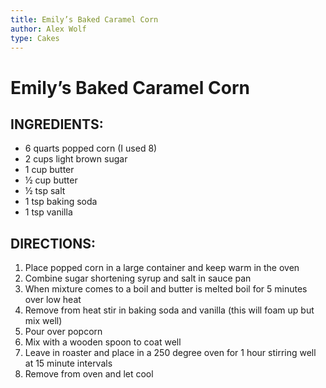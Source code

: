 ```yaml
---
title: Emily’s Baked Caramel Corn
author: Alex Wolf
type: Cakes
---
```


# Emily’s Baked Caramel Corn

## INGREDIENTS:

* 6 quarts popped corn (I used 8)
* 2 cups light brown sugar
* 1 cup butter
* ½ cup butter
* ½ tsp salt
* 1 tsp baking soda
* 1 tsp vanilla

## DIRECTIONS:

1.	Place popped corn in a large container and keep warm in the oven
2.	Combine sugar shortening syrup and salt in sauce pan
3.	When mixture comes to a boil and butter is melted boil for 5 minutes over low heat
4.	Remove from heat stir in baking soda and vanilla (this will foam up but mix well)
5.	Pour over popcorn
6.	Mix with a wooden spoon to coat well
7.	Leave in roaster and place in a 250  degree oven for 1 hour stirring well at 15 minute intervals
8.	Remove from oven and let cool
